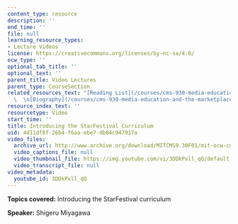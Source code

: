 ```yaml
---
content_type: resource
description: ''
end_time: ''
file: null
learning_resource_types:
- Lecture Videos
license: https://creativecommons.org/licenses/by-nc-sa/4.0/
ocw_type: ''
optional_tab_title: ''
optional_text: ''
parent_title: Video Lectures
parent_type: CourseSection
related_resources_text: "[Reading List](/courses/cms-930-media-education-and-the-marketplace-fall-2001/pages/readings)\
  \  \n[Biography](/courses/cms-930-media-education-and-the-marketplace-fall-2001/video_galleries/video-lectures/biography)"
resource_index_text: ''
resourcetype: Video
start_time: ''
title: Introducing the StarFestival Curriculum
uid: 4d11df8f-26b4-f6aa-ebe7-db84c947917a
video_files:
  archive_url: http://www.archive.org/download/MITCMS9.30F01/mit-ocw-cms930-miyagawa-starfestival-03jul2003-220k.mp4
  video_captions_file: null
  video_thumbnail_file: https://img.youtube.com/vi/3DDkPxll_qQ/default.jpg
  video_transcript_file: null
video_metadata:
  youtube_id: 3DDkPxll_qQ
---
```


**Topics covered:** Introducing the StarFestival curriculum

**Speaker:** Shigeru Miyagawa

